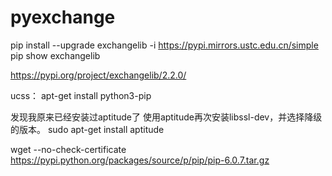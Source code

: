 # pyexchange
pip install --upgrade exchangelib -i https://pypi.mirrors.ustc.edu.cn/simple
pip show exchangelib

https://pypi.org/project/exchangelib/2.2.0/


ucss：
apt-get install python3-pip

发现我原来已经安装过aptitude了
使用aptitude再次安装libssl-dev，并选择降级的版本。
sudo apt-get install aptitude

wget --no-check-certificate https://pypi.python.org/packages/source/p/pip/pip-6.0.7.tar.gz


